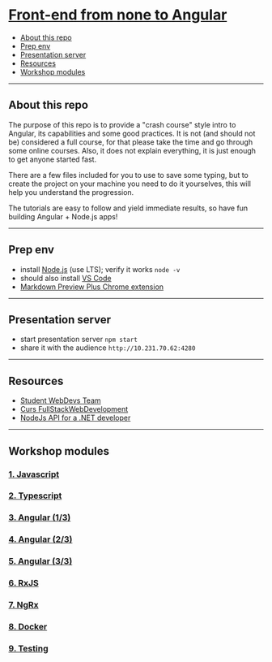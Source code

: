 # [Front-end from none to Angular](README.md)

- [About this repo](#about-this-repo)
- [Prep env](#prep-env)
- [Presentation server](#presentation-server)
- [Resources](#resources)
- [Workshop modules](#workshop-modules)

---

## About this repo

The purpose of this repo is to provide a "crash course" style intro to Angular, its capabilities and some good practices.
It is not (and should not be) considered a full course, for that please take the time and go through some online courses.
Also, it does not explain everything, it is just enough to get anyone started fast.

There are a few files included for you to use to save some typing, but to create the project on your machine
you need to do it yourselves, this will help you understand the progression.

The tutorials are easy to follow and yield immediate results, so have fun building Angular + Node.js apps!

---

## Prep env

- install [Node.js](https://nodejs.org/en/) (use LTS); verify it works `node -v`
- should also install [VS Code](https://code.visualstudio.com/)
- [Markdown Preview Plus Chrome extension](https://chrome.google.com/webstore/detail/markdown-preview-plus/febilkbfcbhebfnokafefeacimjdckgl)

---

## Presentation server

- start presentation server `npm start`
- share it with the audience `http://10.231.70.62:4280`

---

## Resources

- [Student WebDevs Team](https://teams.microsoft.com/l/team/19%3a8d24e23215974915b710387043ac4682%40thread.tacv2/conversations?groupId=8e170955-63ec-432a-94a5-3c05051e1c0b&tenantId=6d2c7112-af95-4e9e-acd6-d2a990e40851)
- [Curs FullStackWebDevelopment](https://web.microsoftstream.com/channel/8507447a-cb97-41bc-a53a-7583e3011946)
- [NodeJs API for a .NET developer](https://code.waters.com/bitbucket/users/rovian/repos/nodejs-api-for-a-.net-developer)

---

## Workshop modules

### [1. Javascript](docs/1-javascript.md)

### [2. Typescript](docs/2-typescript.md)

### [3. Angular (1/3)](docs/3-angular.md)

### [4. Angular (2/3)](docs/4-angular.md)

### [5. Angular (3/3)](docs/5-angular.md)

### [6. RxJS](docs/6-rxjs.md)

### [7. NgRx](docs/7-ngrx.md)

### [8. Docker](docs/8-docker.md)

### [9. Testing](docs/9-testing.md)
